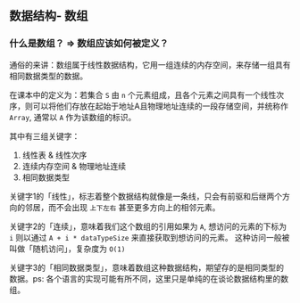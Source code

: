 ## 数据结构- 数组

### 什么是数组？ => 数组应该如何被定义？

通俗的来讲：数组属于线性数据结构，它用一组连续的内存空间，来存储一组具有相同数据类型的数据。

在课本中的定义为：若集合 `S` 由 `n` 个元素组成，且各个元素之间具有一个线性次序，则可以将他们存放在起始于地址A且物理地址连续的一段存储空间，并统称作 `Array`, 通常以 `A` 作为该数组的标识。

其中有三组关键字：

1. 线性表 & 线性次序
2. 连续内存空间 & 物理地址连续
3. 相同数据类型

关键字1的「线性」，标志着整个数据结构就像是一条线，只会有前驱和后继两个方向的邻居，而不会出现 `上下左右` 甚至更多方向上的相邻元素。

关键字2的「连续」，意味着我们这个数组的引用如果为 `A`, 想访问的元素的下标为 `i` 则以通过 `A + i * dataTypeSize` 来直接获取到想访问的元素。
这种访问一般被叫做「随机访问」，复杂度为 `O(1)`

关键字3的「相同数据类型」，意味着数组这种数据结构，期望存的是相同类型的数据。ps: 各个语言的实现可能有所不同，这里只是单纯的在谈论数据结构里的数组。


